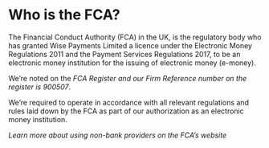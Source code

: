 # Who is the FCA?

The Financial Conduct Authority (FCA) in the UK, is the regulatory body who has granted Wise Payments Limited a licence under the Electronic Money Regulations 2011 and the Payment Services Regulations 2017, to be an electronic money institution for the issuing of electronic money (e-money). 

We’re noted on the _FCA Register and our Firm Reference number on the register is 900507_. 

We’re required to operate in accordance with all relevant regulations and rules laid down by the FCA as part of our authorization as an electronic money institution.

 _Learn more about using non-bank providers on the FCA’s website_
